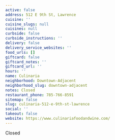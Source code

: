 ```yaml
---
active: false
address: 512 E 9th St, Lawrence
cuisine: ''
cuisine_slugs: null
cuisines: null
curbside: false
curbside_instructions: ''
delivery: false
delivery_service_websites: ''
food_urls: []
giftcard: false
giftcard_notes: ''
giftcard_url: ''
hours: ''
name: Culinaria
neighborhood: Downtown-Adjacent
neighborhood_slug: downtown-adjacent
notes: Closed
restaurant_phone: 785-766-8591
sitemap: false
slug: culinaria-512-e-9th-st-lawrence
social: ''
takeout: false
website: https://www.culinariafoodandwine.com/
---
```


Closed